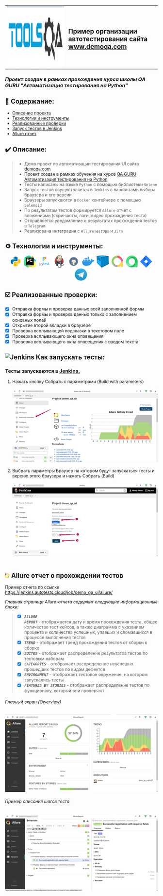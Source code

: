 <table width="100%" border='0'>
 <tr><td width="40%" valign="bottom"><img src="https://github.com/signacher/signacher/blob/main/images/demoqa.png" title="shop" alt="demoqa" width="300" height="200"/></td><td valign="middle">
 <h2>Пример организации автотестирования сайта <a target="_blank" href="https://www.demoqa.com/">www.demoqa.com</a></h2>
 </td></tr>
</table>

### *Проект создан в рамках прохождения курса  школы QA GURU "Автоматизация тестирования на Python"*

## :open_book: Содержание:
- [Описание проекта](#heavy_check_mark-описание)
- [Технологии и инструменты](#gear-технологии-и-инструменты)
- [Реализованные проверки](#ballot_box_with_check-реализованные-проверки)
- [Запуск тестов в Jenkins](#on-как-запускать-тесты)
- [Allure отчет](#bar_chart-allure-отчет-о-прохождении-тестов)
  
## :heavy_check_mark: Описание:
> - Демо проект по автоматизации тестирования UI сайта <a target="_blank" href="https://demoqa.com/"> demoqa.com<a>
> - Проект создан в рамках обучения на курсе <a target="_blank" href="https://qa.guru/python"> QA GURU Автоматизация тестирования на Python</a>
> - Тесты написаны на языке <code>Python</code> с помощью библиотеки <code>Selene</code>
> - Запуск тестов осуществляется в <code>Jenkins</code> с вариантами выбора браузера и его версии
> - Браузеры запускаются в <code>Docker</code> контейнере с помощью <code>Selenoid</code>
> - По результатам тестов формируется <code>Allure</code> отчет с вложениями (скриншоты, логи, видео прохождения теста)
> - Отправляется уведомление о результатах прохождения тестов в <code>Telegram</code> 
> - Реализована интеграция с <code>AllureTestOps</code> и <code>Jira</code> 
## :gear: Технологии и инструменты:
<div align="center">
  <img src="https://github.com/signacher/signacher/blob/main/images/python.png" title="Python" alt="Python" width="40" height="40"/>&nbsp;
  <img src="https://github.com/signacher/signacher/blob/main/images/pycharm.png" title="Pycharm" alt="Pycharm" width="40" height="40"/>&nbsp;
  <img src="https://github.com/signacher/signacher/blob/main/images/pytest.png" title="Pytest" alt="Pytest" width="40" height="40"/>&nbsp;
  <img src="https://github.com/signacher/signacher/blob/main/images/jenkins.png" title="Jenkins" alt="Jenkins" width="40" height="40"/>&nbsp;
  <img src="https://github.com/signacher/signacher/blob/main/images/github.png" title="GitHub" alt="GitHub" width="40" height="40"/>&nbsp;
  <img src="https://github.com/signacher/signacher/blob/main/images/docker.png" title="Docker" alt="Docker" width="40" height="40"/>&nbsp;
  <img src="https://github.com/signacher/signacher/blob/main/images/selenoid.png" title="Selenoid" alt="Selenoid" width="40" height="40"/>&nbsp;
  <img src="https://github.com/signacher/signacher/blob/main/images/allure.png" title="Allure" alt="Allure" width="40" height="40"/>&nbsp;
  <img src="https://github.com/signacher/signacher/blob/main/images/allure_testops.png" title="Allure TestOps" alt="Allure TestOps" width="40" height="40"/>&nbsp;
  <img src="https://github.com/signacher/signacher/blob/main/images/jira.png" title="Jira" alt="Jira" width="40" height="40"/>&nbsp;
  <img src="https://github.com/signacher/signacher/blob/main/images/tg.png" title="Telegram" alt="Telegram" width="40" height="40"/>&nbsp;
</div>

## :ballot_box_with_check: Реализованные проверки:
- [x] Отправка формы и проверка данных всей заполненной формы
- [x] Отправка формы и проверка данных только с заполнением основных полей
- [x] Открытие второй вкладки в браузере
- [x] Проверка всплывающей подсказки в текстовом поле
- [x] Проверка всплывающего окна оповещения
- [x] Проверка всплывающего окна оповещения с вводом текста

## <img width="3%" title="Jenkins" src="https://avatars.githubusercontent.com/u/2520748?v=4"> Как запускать тесты:
<h3>Тесты запускаются в <a target="_blank" href="https://jenkins.autotests.cloud/job/demo_qa_ui/"> Jenkins.</a></h3>

1. Нажать кнопку Собрать с параметрами (Build with parameters)
<br></br>
  ![Screen Actions1](images/Jenkins1.png)
<br></br>
2. Выбрать параметры Браузер на котором будут запускаться тесты и версию этого браузера и нажать Собрать (Build)
 <br></br>
  ![Screen Actions1](images/Jenkins2.png)
   <br></br>



## <img width="3%" title="Allure" src="https://github.com/signacher/signacher/blob/main/images/allure_report.png"> Allure отчет о прохождении тестов

Пример отчета по ссылке <a target="_blank" href="https://jenkins.autotests.cloud/job/demo_qa_ui/allure/"> https://jenkins.autotests.cloud/job/demo_qa_ui/allure/</a>

*Главная страница Allure-отчета содержит следующие информационные блоки:*

> - [x] <code><strong>*ALLURE REPORT*</strong></code> - отображается дату и время прохождения теста, общее количество тест кейсов, а также диаграмма с указанием процента и количества успешных, упавших и сломавшихся в процессе выполнения тестов
>- [x] <code><strong>*TREND*</strong></code> - отображает тренд прохождения тестов от сборки к сборке
>- [x] <code><strong>*SUITES*</strong></code> - отображает распределение результатов тестов по тестовым наборам
>- [x] <code><strong>*CATEGORIES*</strong></code> - отображает распределение неуспешно прошедших тестов по видам дефектов
>- [x] <code><strong>*ENVIRONMENT*</strong></code> - отображает тестовое окружение, на котором запускались тесты 
>- [x] <code><strong>*FEATURES BY STORIES*</strong></code> - отображает распределение тестов по функционалу, который они проверяют

###### Главный экран (Owerview)
![Screen Allure1](images/AllureReport1.png)
###### Пример описания шагов теста
![Screen Allure2](images/AllureReport2.png)







